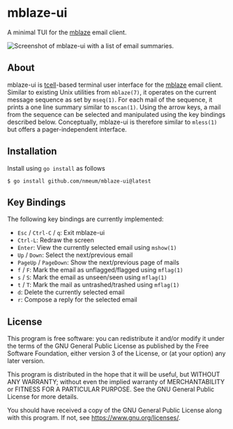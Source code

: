 # mblaze-ui

A minimal TUI for the [mblaze][mblaze github] email client.

![Screenshot of mblaze-ui with a list of email summaries.](https://gist.github.com/nmeum/ddb6ddbe84d9ef5bdabd5a81219c93b2/raw/8a56073afb3b1d3d5019e09f2af43f59c245ace4/mblaze-ui.png)

## About

mblaze-ui is [tcell][tcell github]-based terminal user interface for the
[mblaze][mblaze github] email client. Similar to existing Unix utilities
from `mblaze(7)`, it operates on the current message sequence as set by
`mseq(1)`. For each mail of the sequence, it prints a one line summary
similar to `mscan(1)`. Using the arrow keys, a mail from the sequence
can be selected and manipulated using the key bindings described below.
Conceptually, mblaze-ui is therefore similar to `mless(1)` but offers
a pager-independent interface.

## Installation

Install using `go install` as follows

    $ go install github.com/nmeum/mblaze-ui@latest

## Key Bindings

The following key bindings are currently implemented:

* `Esc` / `Ctrl-C` / `q`: Exit mblaze-ui
* `Ctrl-L`: Redraw the screen
* `Enter`: View the currently selected email using `mshow(1)`
* `Up` / `Down`: Select the next/previous email
* `PageUp` / `PageDown`: Show the next/previous page of mails
* `f` / `F`: Mark the email as unflagged/flagged using `mflag(1)`
* `s` / `S`: Mark the email as unseen/seen using `mflag(1)`
* `t` / `T`: Mark the mail as untrashed/trashed using `mflag(1)`
* `d`: Delete the currently selected email
* `r`: Compose a reply for the selected email

## License

This program is free software: you can redistribute it and/or modify it
under the terms of the GNU General Public License as published by the
Free Software Foundation, either version 3 of the License, or (at your
option) any later version.

This program is distributed in the hope that it will be useful, but
WITHOUT ANY WARRANTY; without even the implied warranty of
MERCHANTABILITY or FITNESS FOR A PARTICULAR PURPOSE. See the GNU General
Public License for more details.

You should have received a copy of the GNU General Public License along
with this program. If not, see <https://www.gnu.org/licenses/>.

[mblaze github]: https://github.com/leahneukirchen/mblaze
[tcell github]: https://github.com/gdamore/tcell
